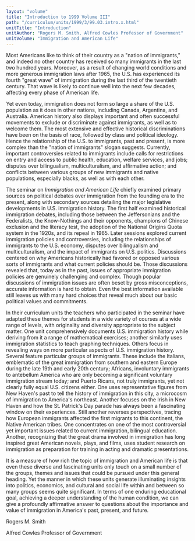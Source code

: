 ```yaml
---
layout: "volume"
title: "Introduction to 1999 Volume III"
path: "/curriculum/units/1999/3/99.03.intro.x.html"
unitTitle: "Introduction"
unitAuthor: "Rogers M. Smith, Alfred Cowles Professor of Government"
unitVolume: "Immigration and American Life"
---
```

<body>
<p>
Most Americans like to think of their country as a "nation of immigrants," and indeed no other country has received so many immigrants in the last two hundred years.  Moreover, as a result of changing world conditions and more generous immigration laws after 1965, the U.S. has experienced its fourth "great wave" of immigration during the last third of the twentieth century.  That wave is likely to continue well into the next few decades, affecting every phase of American life.
</p>
<p>
Yet even today, immigration does not form so large a share of the U.S. population as it does in other nations, including Canada, Argentina, and Australia.  American history also displays important and often successful movements to exclude or discriminate against immigrants, as well as to welcome them.  The most extensive and effective historical discriminations have been on the basis of race, followed by class and political ideology.  Hence the relationship of the U.S. to immigrants, past and present, is more complex than the "nation of immigrants" slogan suggests.  Currently, important controversies related to immigrants include calls for restrictions on entry and access to public health, education, welfare services, and jobs; disputes over bilingualism, multiculturalism, and affirmative action; and conflicts between various groups of new immigrants and native populations, especially blacks, as well as with each other.
</p>
<p>
The seminar on
<i>
Immigration and American Life
</i>
chiefly examined primary sources on political debates over immigration from the founding era to the present, along with secondary sources detailing the major legislative developments in U.S. immigration history.  The first half examined historical immigration debates, including those between the Jeffersonians and the Federalists, the Know-Nothings and their opponents, champions of Chinese exclusion and the literacy test, the adoption of the National Origins Quota system in the 1920s, and its repeal in 1965.  Later sessions explored current immigration policies and controversies, including the relationships of immigrants to the U.S. economy, disputes over bilingualism and multiculturalism, and the impact of immigrants on U.S. politics.  Discussions centered on why Americans historically had favored or opposed various sorts of immigrants and what current policies should be.  Those discussions revealed that, today as in the past, issues of appropriate immigration policies are genuinely challenging and complex.  Though popular discussions of immigration issues are often beset by gross misconceptions, accurate information is hard to obtain.  Even the best information available still leaves us with many hard choices that reveal much about our basic political values and commitments.
</p>
<p>
In their curriculum units the teachers who participated in the seminar have adapted these themes for students in a wide variety of courses at a wide range of levels, with originality and diversity appropriate to the subject matter.  One unit comprehensively documents U.S. immigration history while deriving from it a range of mathematical exercises; another similarly uses immigration statistics to teach graphing techniques.  Others focus in revealing ways on more particular aspects of U.S. immigration history. Several feature particular groups of  immigrants.  These include the Italians, emblematic of the great immigration from southern and eastern Europe during the late 19th and early 20th century; Africans, involuntary immigrants to antebellum America who are only becoming a significant voluntary immigration stream today; and Puerto Ricans, not truly immigrants, yet not clearly fully equal U.S. citizens either.  One uses representative figures from New Haven's past to tell the history of immigration in this city, a microcosm of immigration to America's northeast.  Another focuses on the Irish in New Haven and how the St. Patrick's Day parade has always been a fascinating window on their experiences.  Still another reverses perspectives, tracing how European immigrants affected the first migrants to this continent, the Native American tribes.  One concentrates on one of the most controversial yet important issues related to current immigration, bilingual education.  Another, recognizing that the great drama involved in immigration has long inspired great American novels, plays, and films, uses student research on immigration as preparation for training in acting and dramatic presentations.
</p>
<p>
It is a measure of how rich the topic of immigration and American life is that even these diverse and fascinating units only touch on a small number of the groups, themes and issues that could be pursued under this general heading.  Yet the manner in which these units generate illuminating insights into politics, economics, and cultural and social life within and between so many groups seems quite significant.  In terms of one enduring educational goal, achieving a deeper understanding of the human condition, we can give a profoundly affirmative answer to questions about the importance and value of immigration in America's past, present, and future.
</p>
<p>
Rogers M. Smith
</p>
<p>
Alfred Cowles Professor of Government
</p>
</body>
